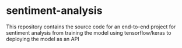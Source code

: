# sentiment-analysis
This repository contains the source code for an end-to-end project for sentiment analysis from training the model using tensorflow/keras to deploying the model as an API
